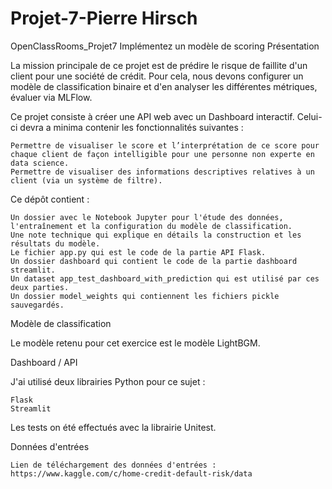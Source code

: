 ﻿# Projet-7-Pierre Hirsch
 
OpenClassRooms_Projet7
Implémentez un modèle de scoring
Présentation

La mission principale de ce projet est de prédire le risque de faillite d'un client pour une société de crédit. Pour cela, nous devons configurer un modèle de classification binaire et d'en analyser les différentes métriques, évaluer via MLFlow.

Ce projet consiste à créer une API web avec un Dashboard interactif. Celui-ci devra a minima contenir les fonctionnalités suivantes :

    Permettre de visualiser le score et l’interprétation de ce score pour chaque client de façon intelligible pour une personne non experte en data science.
    Permettre de visualiser des informations descriptives relatives à un client (via un système de filtre).

Ce dépôt contient :

    Un dossier avec le Notebook Jupyter pour l'étude des données, l'entraînement et la configuration du modèle de classification.
    Une note technique qui explique en détails la construction et les résultats du modèle.
    Le fichier app.py qui est le code de la partie API Flask.
    Un dossier dashboard qui contient le code de la partie dashboard streamlit.
    Un dataset app_test_dashboard_with_prediction qui est utilisé par ces deux parties.
    Un dossier model_weights qui contiennent les fichiers pickle sauvegardés.

Modèle de classification

Le modèle retenu pour cet exercice est le modèle LightBGM.

Dashboard / API

J'ai utilisé deux librairies Python pour ce sujet :

    Flask
    Streamlit
    
Les tests on été effectués avec la librairie Unitest.

Données d'entrées

    Lien de téléchargement des données d'entrées : https://www.kaggle.com/c/home-credit-default-risk/data
